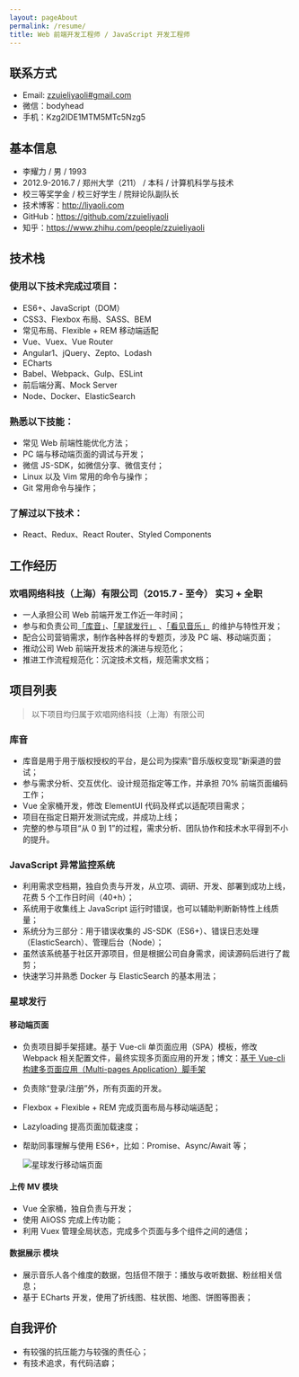 ```yaml
---
layout: pageAbout
permalink: /resume/
title: Web 前端开发工程师 / JavaScript 开发工程师
---
```


## 联系方式

- Email: <a href="mailto:zzuieliyaoli@gmail.com">zzuieliyaoli#gmail.com</a>
- 微信：bodyhead
- 手机：Kzg2IDE1MTM5MTc5Nzg5

## 基本信息

- 李耀力 / 男 / 1993
- 2012.9-2016.7 / 郑州大学（211） / 本科 / 计算机科学与技术
- 校三等奖学金 / 校三好学生 / 院辩论队副队长
- 技术博客：<a href="http://liyaoli.com" target="_blank">http://liyaoli.com</a>
- GitHub：<a href="https://github.com/zzuieliyaoli" target="_blank">https://github.com/zzuieliyaoli</a>
- 知乎：<a href="https://www.zhihu.com/people/zzuieliyaoli" target="_blank">https://www.zhihu.com/people/zzuieliyaoli</a>

## 技术栈

### 使用以下技术完成过项目：

- ES6+、JavaScript（DOM）
- CSS3、Flexbox 布局、SASS、BEM
- 常见布局、Flexible + REM 移动端适配
- Vue、Vuex、Vue Router
- Angular1、jQuery、Zepto、Lodash
- ECharts
- Babel、Webpack、Gulp、ESLint
- 前后端分离、Mock Server
- Node、Docker、ElasticSearch

### 熟悉以下技能：

- 常见 Web 前端性能优化方法；
- PC 端与移动端页面的调试与开发；
- 微信 JS-SDK，如微信分享、微信支付；
- Linux 以及 Vim 常用的命令与操作；
- Git 常用命令与操作；

### 了解过以下技术：

- React、Redux、React Router、Styled Components

## 工作经历

### 欢唱网络科技（上海）有限公司（2015.7 - 至今） 实习 + 全职

- 一人承担公司 Web 前端开发工作近一年时间；
- 参与和负责公司<a href="https://www.coolvox.com" target="_blank">「库音」</a>、<a href="https://star.kanjian.com" target="_blank">「星球发行」</a> 、<a href="https://www.kanjian.com" target="_blank">「看见音乐」</a> 的维护与特性开发；
- 配合公司营销需求，制作各种各样的专题页，涉及 PC 端、移动端页面；
- 推动公司 Web 前端开发技术的演进与规范化；
- 推进工作流程规范化：沉淀技术文档，规范需求文档；

## 项目列表

> 以下项目均归属于欢唱网络科技（上海）有限公司

### 库音

- 库音是用于用于版权授权的平台，是公司为探索“音乐版权变现”新渠道的尝试；
- 参与需求分析、交互优化、设计规范指定等工作，并承担 70% 前端页面编码工作；
- Vue 全家桶开发，修改 ElementUI 代码及样式以适配项目需求；
- 项目在指定日期开发测试完成，并成功上线；
- 完整的参与项目“从 0 到 1”的过程，需求分析、团队协作和技术水平得到不小的提升。

### JavaScript 异常监控系统

- 利用需求空档期，独自负责与开发，从立项、调研、开发、部署到成功上线，花费 5 个工作日时间（40+h）；
- 系统用于收集线上 JavaScript 运行时错误，也可以辅助判断新特性上线质量；
- 系统分为三部分：用于错误收集的 JS-SDK（ES6+）、错误日志处理（ElasticSearch）、管理后台（Node）；
- 虽然该系统基于社区开源项目，但是根据公司自身需求，阅读源码后进行了裁剪；
- 快速学习并熟悉 Docker 与 ElasticSearch 的基本用法；

### 星球发行

#### 移动端页面

- 负责项目脚手架搭建。基于 Vue-cli 单页面应用（SPA）模板，修改 Webpack 相关配置文件，最终实现多页面应用的开发；博文：<a href="/2017-05-06/vue-multi-pages-application-boilerplate-modified-by-vue-cli.html" target="_blank">基于 Vue-cli 构建多页面应用（Multi-pages Application）脚手架</a>
- 负责除“登录/注册”外，所有页面的开发。
- Flexbox + Flexible + REM 完成页面布局与移动端适配；
- Lazyloading 提高页面加载速度；
- 帮助同事理解与使用 ES6+，比如：Promise、Async/Await 等；

  ![星球发行移动端页面](/images/resume/star-mobile.png)

#### 上传 MV 模块

- Vue 全家桶，独自负责与开发；
- 使用 AliOSS 完成上传功能；
- 利用 Vuex 管理全局状态，完成多个页面与多个组件之间的通信；

#### 数据展示 模块

- 展示音乐人各个维度的数据，包括但不限于：播放与收听数据、粉丝相关信息；
- 基于 ECharts 开发，使用了折线图、柱状图、地图、饼图等图表；

## 自我评价

- 有较强的抗压能力与较强的责任心；
- 有技术追求，有代码洁癖；
